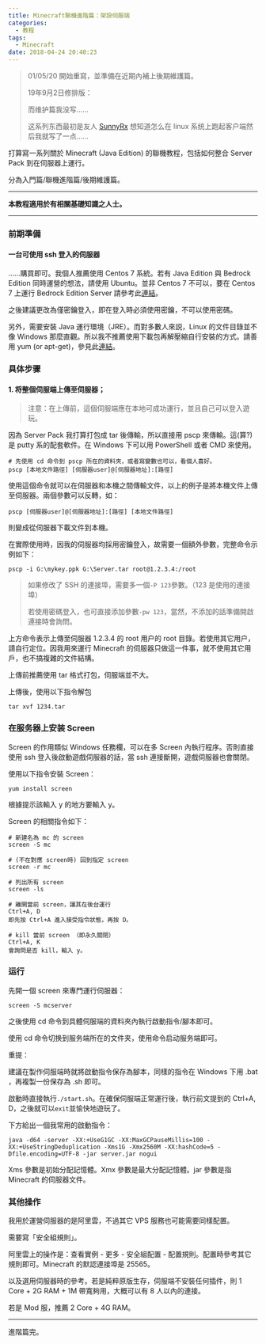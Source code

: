 ```yaml
---
title: Minecraft聯機進階篇：架設伺服端
categories:
  - 教程
tags:
  - Minecraft
date: 2018-04-24 20:40:23
---
```


> 01/05/20 開始重寫，並準備在近期內補上後期維護篇。
>
> 19年9月2日修排版：
>
> 而维护篇我没写……
>
> 这系列东西最初是友人 [SunnyRx](https://sunnyrx.com/) 想知道怎么在 linux 系统上跑起客户端然后我就写了一点……

打算寫一系列關於 Minecraft (Java Edition) 的聯機教程，包括如何整合 Server Pack 到在伺服器上運行。

分為入門篇/聯機進階篇/後期維護篇。

<!-- more -->

* * *

**本教程適用於有相關基礎知識之人士。**

* * *

### 前期準備

#### 一台可使用 ssh 登入的伺服器

……購買即可。我個人推薦使用 Centos 7 系統。若有 Java Edition 與 Bedrock Edition 同時運營的想法，請使用 Ubuntu。並非 Centos 7 不可以，要在 Centos 7 上運行 Bedrock Edition Server 請參考此[連結](https://minecraft.server-memo.net/bedrock_server_install/)。

之後建議更改為僅密鑰登入，即在登入時必須使用密鑰，不可以使用密碼。

另外，需要安裝 Java 運行環境（JRE）。而對多數人來説，Linux 的文件目錄並不像 Windows 那麼直觀。所以我不推薦使用下載包再解壓縮自行安裝的方式。請善用 yum (or apt-get)，參見此[連結](https://developers.redhat.com/openjdk-install/)。

### 具体步骤

#### 1. 将整個伺服端上傳至伺服器；

> 注意：在上傳前，這個伺服端應在本地可成功運行，並且自己可以登入遊玩。

因為 Server Pack 我打算打包成 tar 後傳輸，所以直接用 pscp 來傳輸。這(算?)是 putty 系的配套軟件。在 Windows 下可以用 PowerShell 或者 CMD 來使用。

```
# 先使用 cd 命令到 pscp 所在的資料夾，或者寫變數也可以，看個人喜好。
pscp [本地文件路徑] [伺服器user]@[伺服器地址]:[路徑]
```

使用這個命令就可以在伺服器和本機之間傳輸文件，以上的例子是將本機文件上傳至伺服器。兩個參數可以反轉，如：

```
pscp [伺服器user]@[伺服器地址]:[路徑] [本地文件路徑]
```

則變成從伺服器下載文件到本機。

在實際使用時，因我的伺服器均採用密鑰登入，故需要一個額外參數，完整命令示例如下：

```
pscp -i G:\mykey.ppk G:\Server.tar root@1.2.3.4:/root
```

> 如果修改了 SSH 的連接埠，需要多一個`-P 123`參數。（123 是使用的連接埠）
>
> 若使用密碼登入，也可直接添加參數`-pw 123`，當然，不添加的話準備開啟連接時會詢問。

上方命令表示上傳至伺服器 1.2.3.4 的 root 用户的 root 目錄。若使用其它用户，請自行定位。因我用來運行 Minecraft 的伺服器只做這一件事，就不使用其它用戶，也不搞複雜的文件結構。

上傳前推薦使用 tar 格式打包，伺服端並不大。

上傳後，使用以下指令解包

```
tar xvf 1234.tar
```

### 在服务器上安装 Screen

Screen 的作用類似 Windows 任務欄，可以在多 Screen 內執行程序。否則直接使用 ssh 登入後啟動遊戲伺服器的話，當 ssh 連接斷開，遊戲伺服器也會關閉。

使用以下指令安裝 Screen：

```
yum install screen
```

根據提示該輸入 y 的地方要輸入 y。

Screen 的相關指令如下：

```
# 新建名為 mc 的 screen
screen -S mc

# (不在對應 screen時) 回到指定 screen
screen -r mc

# 列出所有 screen
screen -ls

# 離開當前 screen，讓其在後台運行
Ctrl+A, D
即先按 Ctrl+A 進入接受指令狀態，再按 D。

# kill 當前 screen （即永久關閉）
Ctrl+A, K
會詢問是否 kill，輸入 y。
```

### 运行

先開一個 screen 來專門運行伺服器：

```
screen -S mcserver
```

之後使用 cd 命令到具體伺服端的資料夾內執行啟動指令/腳本即可。

使用 cd 命令切换到服务端所在的文件夹，使用命令启动服务端即可。

重提：

建議在製作伺服端時就將啟動指令保存為腳本，同樣的指令在 Windows 下用 .bat ，再複製一份保存為 .sh 即可。

啟動時直接執行`./start.sh`。在確保伺服端正常運行後，執行前文提到的 Ctrl+A, D，之後就可以`exit`並愉快地遊玩了。

下方給出一個我常用的啟動指令：

```
java -d64 -server -XX:+UseG1GC -XX:MaxGCPauseMillis=100 -XX:+UseStringDeduplication -Xms1G -Xmx2560M -XX:hashCode=5 -Dfile.encoding=UTF-8 -jar server.jar nogui
```

Xms 參數是初始分配記憶體。Xmx 參數是最大分配記憶體。jar 參數是指 Minecraft 的伺服器文件。

### 其他操作

我用於運營伺服器的是阿里雲，不過其它 VPS 服務也可能需要同樣配置。

需要寫「安全組規則」。

阿里雲上的操作是：查看實例 - 更多 - 安全組配置 - 配置規則。配置時參考其它規則即可。Minecraft 的默認連接埠是 25565。

以及選用伺服器時的參考。若是純粹原版生存，伺服端不安裝任何插件，則 1 Core + 2G RAM + 1M 帶寬夠用，大概可以有 8 人以內的連接。

若是 Mod 服，推薦 2 Core + 4G RAM。

---

進階篇完。